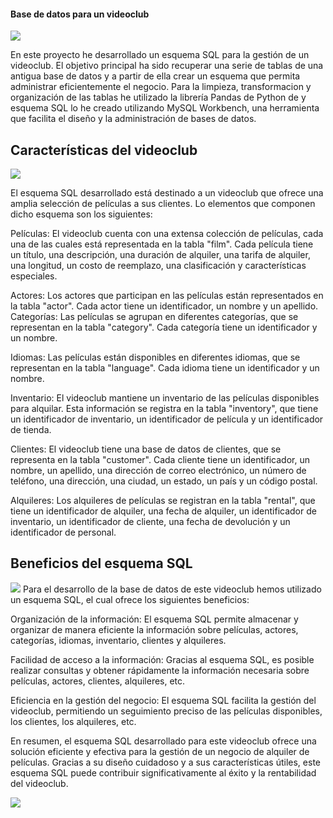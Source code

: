 #### Base de datos para un videoclub
![](https://github.com/illegalvoidundead/Videoclub/blob/main/images/video-rentals.jpg)

En este proyecto he desarrollado un esquema SQL para la  gestión de un videoclub. El objetivo principal ha sido recuperar una serie de tablas de una antigua base de datos y a partir de ella crear un esquema que permita administrar eficientemente el negocio. Para la limpieza, transformacion y organización de las tablas he utilizado la librería Pandas de Python de y esquema SQL lo he creado utilizando MySQL Workbench, una herramienta que facilita el diseño y la administración de bases de datos.



## Características del videoclub
![](https://github.com/illegalvoidundead/Videoclub/blob/main/images/videoclub.jpeg)

El esquema SQL desarrollado está destinado a un videoclub que ofrece una amplia selección de películas a sus clientes. Lo elementos que componen dicho esquema son los siguientes:

Películas: El videoclub cuenta con una extensa colección de películas, cada una de las cuales está representada en la tabla "film". Cada película tiene un título, una descripción, una duración de alquiler, una tarifa de alquiler, una longitud, un costo de reemplazo, una clasificación y características especiales.

Actores: Los actores que participan en las películas están representados en la tabla "actor". Cada actor tiene un identificador, un nombre y un apellido.
Categorías: Las películas se agrupan en diferentes categorías, que se representan en la tabla "category". Cada categoría tiene un identificador y un nombre.

Idiomas: Las películas están disponibles en diferentes idiomas, que se representan en la tabla "language". Cada idioma tiene un identificador y un nombre.

Inventario: El videoclub mantiene un inventario de las películas disponibles para alquilar. Esta información se registra en la tabla "inventory", que tiene un identificador de inventario, un identificador de película y un identificador de tienda.

Clientes: El videoclub tiene una base de datos de clientes, que se representa en la tabla "customer". Cada cliente tiene un identificador, un nombre, un apellido, una dirección de correo electrónico, un número de teléfono, una dirección, una ciudad, un estado, un país y un código postal.

Alquileres: Los alquileres de películas se registran en la tabla "rental", que tiene un identificador de alquiler, una fecha de alquiler, un identificador de inventario, un identificador de cliente, una fecha de devolución y un identificador de personal.


## Beneficios del esquema SQL
![](https://github.com/illegalvoidundead/Videoclub/blob/main/images/videoclub.jpeg)
Para el desarrollo de la base de datos de este videoclub hemos utilizado un esquema SQL, el cual ofrece los siguientes beneficios:

Organización de la información: El esquema SQL permite almacenar y organizar de manera eficiente la información sobre películas, actores, categorías, idiomas, inventario, clientes y alquileres.

Facilidad de acceso a la información: Gracias al esquema SQL, es posible realizar consultas y obtener rápidamente la información necesaria sobre películas, actores, clientes, alquileres, etc.

Eficiencia en la gestión del negocio: El esquema SQL facilita la gestión del videoclub, permitiendo un seguimiento preciso de las películas disponibles, los clientes, los alquileres, etc.

En resumen, el esquema SQL desarrollado para este videoclub ofrece una solución eficiente y efectiva para la gestión de un negocio de alquiler de películas. Gracias a su diseño cuidadoso y a sus características útiles, este esquema SQL puede contribuir significativamente al éxito y la rentabilidad del videoclub.

![](https://github.com/illegalvoidundead/Videoclub/blob/main/images/videodrome07.gif)
